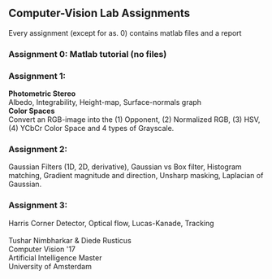 ## Computer-Vision Lab Assignments
Every assignment (except for as. 0) contains matlab files and a report

### Assignment 0: Matlab tutorial (no files)

### Assignment 1:
**Photometric Stereo**<br />
Albedo, Integrability, Height-map, Surface-normals graph
<br />
**Color Spaces**<br />
Convert an RGB-image into the (1) Opponent, (2) Normalized RGB, (3) HSV, (4) YCbCr Color Space and 4 types of Grayscale.
<br />
### Assignment 2:
Gaussian Filters (1D, 2D, derivative), Gaussian vs Box filter, Histogram matching, Gradient magnitude and direction, Unsharp masking, Laplacian of Gaussian.
<br />
### Assignment 3: 
Harris Corner Detector, Optical flow, Lucas-Kanade, Tracking
<br />
<br />
Tushar Nimbharkar & Diede Rusticus<br />
Computer Vision '17<br />
Artificial Intelligence Master<br />
University of Amsterdam
